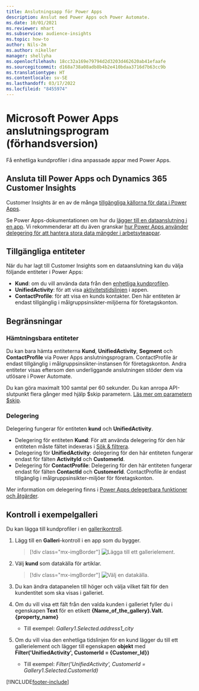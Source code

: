 ```yaml
---
title: Anslutningsapp för Power Apps
description: Anslut med Power Apps och Power Automate.
ms.date: 10/01/2021
ms.reviewer: mhart
ms.subservice: audience-insights
ms.topic: how-to
author: Nils-2m
ms.author: nikeller
manager: shellyha
ms.openlocfilehash: 18cc32a169e79794d2d3203d462620ab41efaafe
ms.sourcegitcommit: d168a738a08adb8b4b2e410bdaa3716d7b63cc9b
ms.translationtype: HT
ms.contentlocale: sv-SE
ms.lasthandoff: 03/17/2022
ms.locfileid: "8455974"
---
```

# <a name="microsoft-power-apps-connector-preview"></a>Microsoft Power Apps anslutningsprogram (förhandsversion)

Få enhetliga kundprofiler i dina anpassade appar med Power Apps.

## <a name="connect-power-apps-and-dynamics-365-customer-insights"></a>Ansluta till Power Apps och Dynamics 365 Customer Insights

Customer Insights är en av de många [tillgängliga källorna för data i Power Apps](/powerapps/maker/canvas-apps/working-with-data-sources).

Se Power Apps-dokumentationen om hur du [lägger till en dataanslutning i en app](/powerapps/maker/canvas-apps/add-data-connection). Vi rekommenderar att du även granskar [hur Power Apps använder delegering för att hantera stora data mängder i arbetsyteappar](/powerapps/maker/canvas-apps/delegation-overview).

## <a name="available-entities"></a>Tillgängliga entiteter

När du har lagt till Customer Insights som en dataanslutning kan du välja följande entiteter i Power Apps:

- **Kund**: om du vill använda data från den [enhetliga kundprofilen](customer-profiles.md).
- **UnifiedActivity**: för att visa [aktivitetstidslinjen](activities.md) i appen.
- **ContactProfile**: för att visa en kunds kontakter. Den här entiteten är endast tillgänglig i målgruppsinsikter-miljöerna för företagskonton.

## <a name="limitations"></a>Begränsningar

### <a name="retrievable-entities"></a>Hämtningsbara entiteter

Du kan bara hämta entiteterna **Kund**, **UnifiedActivity**, **Segment** och **ContactProfile** via Power Apps anslutningsprogram. ContactProfile är endast tillgänglig i målgruppsinsikter-instansen för företagskonton. Andra entiteter visas eftersom den underliggande anslutningen stöder dem via utlösare i Power Automate.

Du kan göra maximalt 100 samtal per 60 sekunder. Du kan anropa API-slutpunkt flera gånger med hjälp $skip parametern. [Läs mer om parametern $skip](/connectors/customerinsights/#get-items-from-an-entity).

### <a name="delegation"></a>Delegering

Delegering fungerar för entiteten **kund** och **UnifiedActivity**. 

- Delegering för entiteten **Kund**: För att använda delegering för den här entiteten måste fältet indexeras i [Sök & filtrera](search-filter-index.md).  
- Delegering för **UnifiedActivity**: delegering för den här entiteten fungerar endast för fälten **ActivityId** och **CustomerId**.  
- Delegering för **ContactProfile**: Delegering för den här entiteten fungerar endast för fälten **ContactId** och **CustomerId**. ContactProfile är endast tillgänglig i målgruppsinsikter-miljöer för företagskonton.

Mer information om delegering finns i [Power Apps delegerbara funktioner och åtgärder](/powerapps/maker/canvas-apps/delegation-overview). 

## <a name="example-gallery-control"></a>Kontroll i exempelgalleri

Du kan lägga till kundprofiler i en [gallerikontroll](/powerapps/maker/canvas-apps/add-gallery).

1. Lägg till en **Galleri**-kontroll i en app som du bygger.

    > [!div class="mx-imgBorder"]
    > ![Lägga till ett gallerielement.](media/connector-powerapps9.png "Lägga till ett gallerielement.")

2. Välj **kund** som datakälla för artiklar.

    > [!div class="mx-imgBorder"]
    > ![Välj en datakälla.](media/choose-datasource-powerapps.png "Välj datakälla.")

3. Du kan ändra datapanelen till höger och välja vilket fält för den kundentitet som ska visas i galleriet.

4. Om du vill visa ett fält från den valda kunden i galleriet fyller du i egenskapen **Text** för en etikett **{Name_of_the_gallery}.Valt.{property_name}**  
    - Till exempel: _Gallery1.Selected.address1_city_

5. Om du vill visa den enhetliga tidslinjen för en kund lägger du till ett gallerielement och lägger till egenskapen **objekt** med **Filter('UnifiedActivity', CustomerId = {Customer_Id})**  
    - Till exempel: _Filter('UnifiedActivity', CustomerId = Gallery1.Selected.CustomerId)_


[!INCLUDE[footer-include](../includes/footer-banner.md)]
